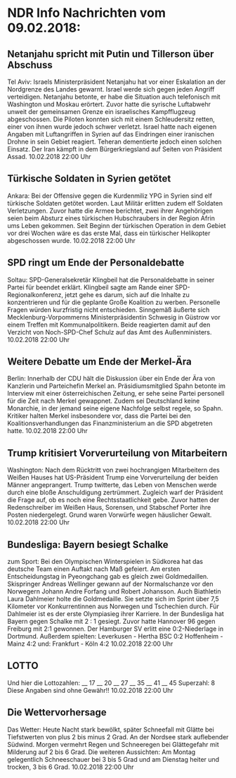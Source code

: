 # NDR Info Nachrichten vom 09.02.2018:


## Netanjahu spricht mit Putin und Tillerson über Abschuss
Tel Aviv: Israels Ministerpräsident Netanjahu hat vor einer Eskalation an der Nordgrenze des Landes gewarnt. Israel werde sich gegen jeden Angriff verteidigen. Netanjahu betonte, er habe die Situation auch telefonisch mit Washington und Moskau erörtert. Zuvor hatte die syrische Luftabwehr unweit der gemeinsamen Grenze ein israelisches Kampfflugzeug abgeschossen. Die Piloten konnten sich mit einem Schleudersitz retten, einer von ihnen wurde jedoch schwer verletzt. Israel hatte nach eigenen Angaben mit Luftangriffen in Syrien auf das Eindringen einer iranischen Drohne in sein Gebiet reagiert. Teheran dementierte jedoch einen solchen Einsatz. Der Iran kämpft in dem Bürgerkriegsland auf Seiten von Präsident Assad. 10.02.2018 22:00 Uhr 

## Türkische Soldaten in Syrien getötet
Ankara: Bei der Offensive gegen die Kurdenmiliz YPG in Syrien sind elf türkische Soldaten getötet worden. Laut Militär erlitten zudem elf Soldaten Verletzungen. Zuvor hatte die Armee berichtet, zwei ihrer Angehörigen seien beim Absturz eines türkischen Hubschraubers in der Region Afrin ums Leben gekommen. Seit Beginn der türkischen Operation in dem Gebiet vor drei Wochen wäre es das erste Mal, dass ein türkischer Helikopter abgeschossen wurde. 10.02.2018 22:00 Uhr 

## SPD ringt um Ende der Personaldebatte
Soltau:	SPD-Generalsekretär Klingbeil hat die Personaldebatte in seiner Partei für beendet erklärt. Klingbeil sagte am Rande einer SPD-Regionalkonferenz, jetzt gehe es darum, sich auf die Inhalte zu konzentrieren und für die geplante Große Koalition zu werben. Personelle Fragen würden kurzfristig nicht entschieden. Sinngemäß äußerte sich Mecklenburg-Vorpommerns Ministerpräsidentin Schwesig in Güstrow vor einem Treffen mit Kommunalpolitikern. Beide reagierten damit auf den Verzicht von Noch-SPD-Chef Schulz auf das Amt des Außenministers. 10.02.2018 22:00 Uhr 

## Weitere Debatte um Ende der Merkel-Ära
Berlin: Innerhalb der CDU hält die Diskussion über ein Ende der Ära von Kanzlerin und Parteichefin Merkel an. Präsidiumsmitglied Spahn betonte im Interview mit einer österreichischen Zeitung, er sehe seine Partei personell für die Zeit nach Merkel gewappnet. Zudem sei Deutschland keine Monarchie, in der jemand seine eigene Nachfolge selbst regele, so Spahn. Kritiker halten Merkel insbesondere vor, dass die Partei bei den Koalitionsverhandlungen das Finanzministerium an die SPD abgetreten hatte. 10.02.2018 22:00 Uhr 

## Trump kritisiert Vorverurteilung von Mitarbeitern
Washington: Nach dem Rücktritt von zwei hochrangigen Mitarbeitern des Weißen Hauses hat US-Präsident Trump eine Vorverurteilung der beiden Männer angeprangert. Trump twitterte, das Leben von Menschen werde durch eine bloße Anschuldigung zertrümmert. Zugleich warf der Präsident die Frage auf, ob es noch eine Rechtsstaatlichkeit gebe. Zuvor hatten der Redenschreiber im Weißen Haus, Sorensen, und Stabschef Porter ihre Posten niedergelegt. Grund waren Vorwürfe wegen häuslicher Gewalt. 10.02.2018 22:00 Uhr 

## Bundesliga: Bayern besiegt Schalke
zum Sport: Bei den Olympischen Winterspielen in Südkorea hat das deutsche Team einen Auftakt nach Maß gefeiert. Am ersten Entscheidungstag in Pyeongchang gab es gleich zwei Goldmedaillen. Skispringer Andreas Wellinger gewann auf der Normalschanze vor den Norwegern Johann Andre Forfang und Robert Johansson. Auch Biathletin Laura Dahlmeier holte die Goldmedaille. Sie setzte sich im Sprint über 7,5 Kilometer vor Konkurrentinnen aus Norwegen und Tschechien durch. Für Dahlmeier ist es der erste Olympiasieg ihrer Karriere. In der Bundesliga hat Bayern gegen Schalke mit 2 : 1 gesiegt. Zuvor hatte Hannover 96 gegen Freiburg mit 2:1 gewonnen. Der Hamburger SV erlitt eine 0:2-Niederlage in Dortmund. Außerdem spielten:
Leverkusen - Hertha BSC 0:2
Hoffenheim - Mainz 4:2
und: Frankfurt - Köln 4:2 10.02.2018 22:00 Uhr 

## LOTTO
Und hier die Lottozahlen:
__	17	__ 20	__	27	__	35	__ 41	__	45
Superzahl:	8 Diese Angaben sind ohne Gewähr!! 10.02.2018 22:00 Uhr 

## Die Wettervorhersage
Das Wetter:
Heute Nacht stark bewölkt, später Schneefall mit Glätte bei Tiefstwerten von plus 2 bis minus 2 Grad. An der Nordsee stark auflebender Südwind. Morgen vermehrt Regen und Schneeregen bei Glättegefahr mit Milderung auf 2 bis 6 Grad. Die weiteren Aussichten: Am Montag gelegentlich Schneeschauer bei 3 bis 5 Grad und am Dienstag heiter und trocken, 3 bis 6 Grad. 10.02.2018 22:00 Uhr 
